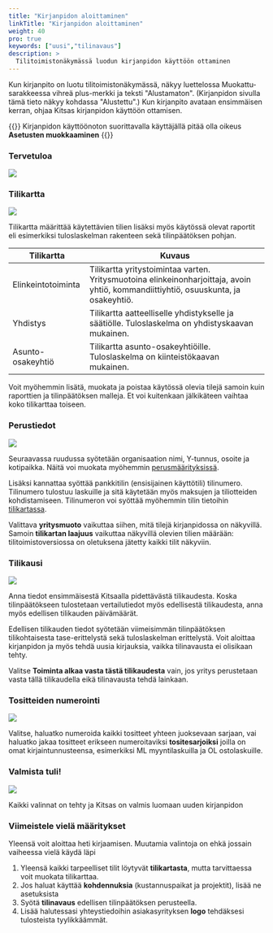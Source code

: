 ```yaml
---
title: "Kirjanpidon aloittaminen"
linkTitle: "Kirjanpidon aloittaminen"
weight: 40
pro: true
keywords: ["uusi","tilinavaus"]
description: >
  Tilitoimistonäkymässä luodun kirjanpidon käyttöön ottaminen
---
```


Kun kirjanpito on luotu tilitoimistonäkymässä, näkyy luettelossa Muokattu-sarakkeessa vihreä plus-merkki ja teksti "Alustamaton". (Kirjanpidon sivulla tämä tieto näkyy kohdassa "Alustettu".) Kun kirjanpito avataan ensimmäisen kerran, ohjaa Kitsas kirjanpidon käyttöön ottamisen.

{{<alert title="Asetusoikeudet vaaditaan">}}
Kirjanpidon käyttöönoton suorittavalla käyttäjällä pitää olla oikeus **Asetusten muokkaaminen**
{{</alert>}}

### Tervetuloa

![](/img/fi/toimisto/uusi1.png)

### Tilikartta

![](/img/fi/toimisto/uusi2.png)

Tilikartta määrittää käytettävien tilien lisäksi
myös käytössä olevat raportit eli esimerkiksi tuloslaskelman rakenteen sekä
tilinpäätöksen pohjan.

| Tilikartta         | Kuvaus                                                                                                                              |
| ------------------ | ----------------------------------------------------------------------------------------------------------------------------------- |
| Elinkeintotoiminta | Tilikartta yritystoimintaa varten. Yritysmuotoina elinkeinonharjoittaja, avoin yhtiö, kommandiittiyhtiö, osuuskunta, ja osakeyhtiö. |
| Yhdistys           | Tilikartta aatteelliselle yhdistykselle ja säätiölle. Tuloslaskelma on yhdistyskaavan mukainen.                                     |
| Asunto-osakeyhtiö  | Tilikartta asunto-osakeyhtiöille. Tuloslaskelma on kiinteistökaavan mukainen.                                                       |

Voit myöhemmin lisätä, muokata ja poistaa käytössä olevia tilejä samoin kuin
raporttien ja tilinpäätöksen malleja. Et voi kuitenkaan jälkikäteen vaihtaa koko tilikarttaa toiseen.

### Perustiedot

![](/img/fi/toimisto/uusi3.png)

Seuraavassa ruudussa syötetään organisaation nimi, Y-tunnus, osoite ja kotipaikka. Näitä voi muokata
myöhemmin [perusmäärityksissä](/maaritykset/perusvalinnat/).

Lisäksi kannattaa syöttää pankkitilin (ensisijainen käyttötili) tilinumero. Tilinumero tulostuu laskuille ja
sitä käytetään myös maksujen ja tiliotteiden kohdistamiseen. Tilinumeron voi syöttää myöhemmin
tilin tietoihin [tilikartassa](/maaritykset/tilikartta).

Valittava **yritysmuoto** vaikuttaa siihen, mitä tilejä kirjanpidossa on näkyvillä. Samoin **tilikartan laajuus** vaikuttaa näkyvillä olevien tilien määrään: tilitoimistoversiossa on oletuksena jätetty kaikki tilit näkyviin.

### Tilikausi

![](/img/fi/toimisto/uusi4.png)

Anna tiedot ensimmäisestä Kitsaalla pidettävästä tilikaudesta. Koska tilinpäätökseen tulostetaan vertailutiedot myös edellisestä tilikaudesta, anna myös edellisen tilikauden
päivämäärät.

Edellisen tilikauden tiedot syötetään viimeisimmän tilinpäätöksen tilikohtaisesta
tase-erittelystä sekä tuloslaskelman erittelystä. Voit aloittaa kirjanpidon ja myös tehdä
uusia kirjauksia, vaikka tilinavausta ei olisikaan tehty.

Valitse **Toiminta alkaa vasta tästä tilikaudesta** vain, jos yritys perustetaan vasta tällä tilikaudella eikä tilinavausta tehdä lainkaan.

### Tositteiden numerointi

![](/img/fi/toimisto/uusi5.png)

Valitse, haluatko numeroida kaikki tositteet yhteen juoksevaan sarjaan, vai haluatko jakaa tositteet erikseen numeroitaviksi **tositesarjoiksi** joilla on omat kirjaintunnusteensa, esimerkiksi ML myyntilaskuilla ja OL ostolaskuille.

### Valmista tuli!

![](/img/fi/toimisto/uusi6.png)

Kaikki valinnat on tehty ja Kitsas on valmis luomaan uuden kirjanpidon

### Viimeistele vielä määritykset

Yleensä voit aloittaa heti kirjaamisen. Muutamia valintoja on ehkä jossain vaiheessa vielä käydä läpi

1. Yleensä kaikki tarpeelliset tilit löytyvät **tilikartasta**, mutta tarvittaessa voit muokata tilikarttaa.
2. Jos haluat käyttää **kohdennuksia** (kustannuspaikat ja projektit), lisää ne asetuksista
3. Syötä **tilinavaus** edellisen tilinpäätöksen perusteella.
4. Lisää halutessasi yhteystiedoihin asiakasyrityksen **logo** tehdäksesi tulosteista tyylikkäämmät.
